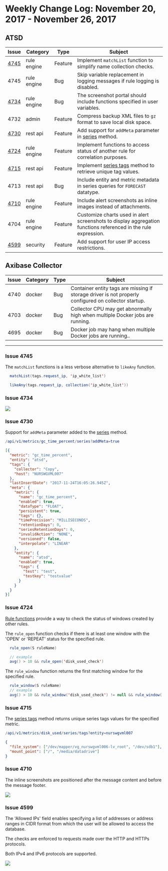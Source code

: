 Weekly Change Log: November 20, 2017 - November 26, 2017
==================================================

## ATSD

| Issue| Category    | Type    | Subject              |
|------|-------------|---------|----------------------|
| [4745](#issue-4745) | rule engine | Feature | Implement `matchList` function to simplify name collection checks. |
| 4745| rule engine | Bug | Skip variable replacement in logging messages if rule logging is disabled. |
| [4734](#issue-4734) | rule engine | Bug | The screenshot portal should include functions specified in user variables. |
| 4732 | admin | Feature | Compress backup XML files to `gz` format to save local disk space. |
| [4730](#issue-4730) | rest api | Feature | Add support for `addMeta` parameter in [series](../../api/meta/metric/series.md) method. |
| [4724](#issue-4724) | rule engine | Feature | Implement functions to access status of another rule for correlation purposes. |
| [4715](#issue-4715) | rest api | Feature | Implement [series tags](../../api/meta/metric/series-tags.md) method to retrieve unique tag values. |
| 4713 | rest api | Bug | Include entity and metric metadata in series queries for `FORECAST` datatype. |
| [4710](#issue-4710) | rule engine | Feature | Include alert screenshots as inline images instead of attachments. |
| 4704 | rule engine | Feature | Customize charts used in alert screenshots to display aggregation functions referenced in the rule expression. |
| [4599](#issue-4599) | security | Feature | Add support for user IP access restrictions. |

## Axibase Collector

| Issue| Category    | Type    | Subject              |
|------|-------------|---------|----------------------|
| 4740 | docker | Bug | Container entity tags are missing if storage driver is not properly configured on collector startup.  |
| 4703 | docker | Bug | Collector CPU may get abnormally high when multiple Docker jobs are running. |
| 4695 | docker | Bug | Docker job may hang when multiple Docker jobs are running.. |

---

### Issue 4745

The `matchList` functions is a less verbose alternative to `likeAny` function.

```java
  matchList(tags.request_ip, 'ip_white_list')

  likeAny(tags.request_ip, collection('ip_white_list'))
```

### Issue 4734

![](Images/rule-engine-variables.png)

### Issue 4730

Support for `addMeta` parameter added to the [series](../../api/meta/metric/series.md#query-parameters) method.

```elm
/api/v1/metrics/gc_time_percent/series?addMeta=true
```

```json
[{
  "metric": "gc_time_percent",
  "entity": "atsd",
  "tags": {
    "collector": "Copy",
    "host": "NURSWGVML007"
  },
  "lastInsertDate": "2017-11-24T16:05:26.945Z",
  "meta": {
    "metric": {
      "name": "gc_time_percent",
      "enabled": true,
      "dataType": "FLOAT",
      "persistent": true,
      "tags": {},
      "timePrecision": "MILLISECONDS",
      "retentionDays": 0,
      "seriesRetentionDays": 0,
      "invalidAction": "NONE",
      "versioned": false,
      "interpolate": "LINEAR"
    },
    "entity": {
      "name": "atsd",
      "enabled": true,
      "tags": {
        "test": "test",
        "testkey": "testvalue"
      }
    }
  }
}]
```

### Issue 4724

[Rule functions](../../rule-engine/functions-rules.md) provide a way to check the status of windows created by other rules.

The `rule_open` function checks if there is at least one window with the 'OPEN' or 'REPEAT' status for the specified rule.

```java
  rule_open(S ruleName)

  // example
  avg() > 10 && rule_open('disk_used_check')
```

The `rule_window` function returns the first matching window for the specified rule.

```java
  rule_window(S ruleName)
  // example
  avg() > 10 && rule_window('disk_used_check') != null && rule_window('disk_used_check').status != 'CANCEL'
```

### Issue 4715

The [series tags](../../api/meta/metric/series-tags.md) method returns unique series tags values for the specified metric.

```elm
/api/v1/metrics/disk_used/series/tags?entity=nurswgvml007
```

```json
{
  "file_system": ["/dev/mapper/vg_nurswgvml006-lv_root", "/dev/sdb1"],
  "mount_point": ["/", "/media/datadrive"]
}
```


### Issue 4710

The inline screenshots are positioned after the message content and before the message footer.

![](Images/rule-inline-screenshots.png)

### Issue 4599

The 'Allowed IPs' field enables specifying a list of addresses or address ranges in CIDR format from which the user will be allowed to access the database.

The checks are enforced to requests made over the HTTP and HTTPs protocols.

Both IPv4 and IPv6 protocols are supported.

![](Images/user-ip-filter.png)
